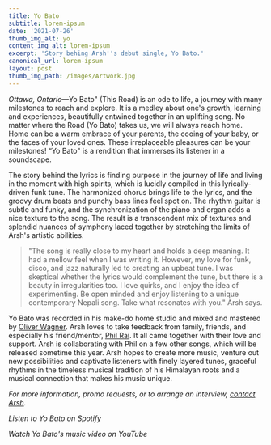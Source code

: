 ```yaml
---
title: Yo Bato
subtitle: lorem-ipsum
date: '2021-07-26'
thumb_img_alt: yo
content_img_alt: lorem-ipsum
excerpt: 'Story behing Arsh''s debut single, Yo Bato.'
canonical_url: lorem-ipsum
layout: post
thumb_img_path: /images/Artwork.jpg
---
```

*Ottawa, Ontario*—Yo Bato" (This Road) is an ode to life, a journey with many milestones to reach and explore. It is a medley about one's growth, learning and experiences, beautifully entwined together in an uplifting song. No matter where the Road (Yo Bato) takes us, we will always reach home. Home can be a warm embrace of your parents, the cooing of your baby, or the faces of your loved ones. These irreplaceable pleasures can be your milestones! “Yo Bato" is a rendition that immerses its listener in a soundscape.

The story behind the lyrics is finding purpose in the journey of life and living in the moment with high spirits, which is lucidly compiled in this lyrically-driven funk tune.  The harmonized chorus brings life to the lyrics, and the groovy drum beats and punchy bass lines feel spot on. The rhythm guitar is subtle and funky, and the synchronization of the piano and organ adds a nice texture to the song. The result is a transcendent mix of textures and splendid nuances of symphony laced together by stretching the limits of Arsh's artistic abilities.

> "The song is really close to my heart and holds a deep meaning. It had a mellow feel when I was writing it. However, my love for funk, disco, and jazz  naturally led to creating an upbeat tune. I was skeptical whether the lyrics would complement the tune, but there is a beauty in irregularities too. I love quirks, and I enjoy the idea of experimenting. Be open minded and enjoy listening to a unique contemporary Nepali song. Take what resonates with you." Arsh says.

Yo Bato was recorded in his make-do home studio and mixed and mastered by [Oliver Wagner](https://www.facebook.com/soundtheorylab). Arsh loves to take feedback from family, friends, and especially his friend/mentor, [Phil Rai](https://www.instagram.com/philraiz/). It all came together with their love and support. Arsh is collaborating with Phil on a few other songs, which will be released sometime this year. Arsh hopes to create more music, venture out new possibilities and captivate listeners with finely layered tunes, graceful rhythms in the timeless musical tradition of his Himalayan roots and a musical connection that makes his music unique.

*For more information, promo requests, or to arrange an interview, *[*contact Arsh*](/contact)*.*

*Listen to Yo Bato on Spotify*

*Watch Yo Bato's music video on YouTube*
